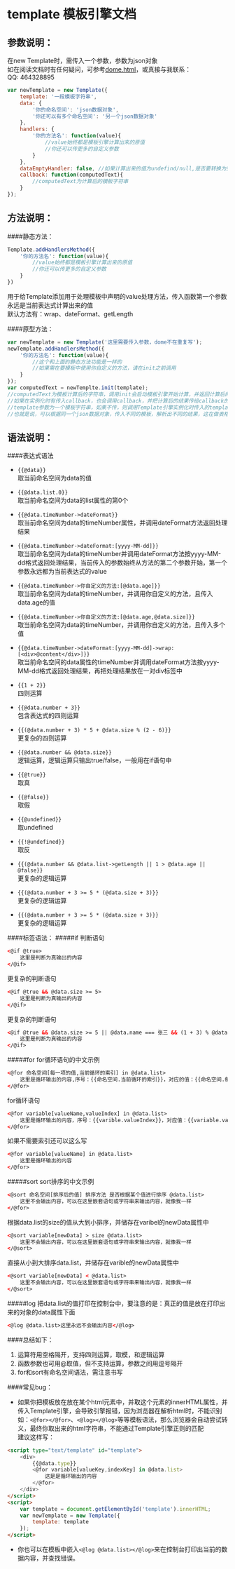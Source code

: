 template 模板引擎文档
=========================
参数说明：
-------------------------
在new Template时，需传入一个参数，参数为json对象   
如在阅读文档时有任何疑问，可参考[dome.html](https://github.com/18616392776/template/blob/master/template/demo.html)，或真接与我联系：  
QQ: 464328895  


```javascript 
var newTemplate = new Template({  
    template: '一段模板字符串',  
    data: {  
        '你的命名空间': 'json数据对象',  
        '你还可以有多个命名空间': '另一个json数据对象'  
    },  
    handlers: {  
        '你的方法名': function(value){  
            //value始终都是模板引擎计算出来的原值  
            //你还可以传更多的自定义参数  
        }  
    },
    dataEmptyHandler: false, //如果计算出来的值为undefind/null,是否要转换为空字符串，默认为false，请在项目上线时设置为true，开发过程中默认就好，便于调试
    callback: function(computedText){
        //computedText为计算后的模板字符串
    }
});
```
方法说明：
---------------
####静态方法：
```javascript
Template.addHandlersMethod({
    '你的方法名': function(value){
        //value始终都是模板引擎计算出来的原值  
        //你还可以传更多的自定义参数  
    }
})

```
用于给Template添加用于处理模板中声明的value处理方法，传入函数第一个参数永远是当前表达式计算出来的值  
默认方法有：wrap、dateFormat、getLength

####原型方法：

```javascript
var newTemplate = new Template('这里需要传入参数，dome不在重复写');
newTemplate.addHandlersMethod({
    '你的方法名': function(value){
        //这个和上面的静态方法功能是一样的
        //如果需在要模板中使用你自定义的方法，请在init之前调用
    }
});
var computedText = newTemplte.init(template);
//computedText为模板计算后的字符串，调用init会启动模板引擎开始计算，并返回计算后的值
//如果在实例化时有传入callback，也会调用callback，并把计算后的结果传给callback的第一个参数
//template参数为一个模板字符串，如果不传，则调用Template引擎实例化时传入的template
//也就是说，可以根据同一个json数据对象，传入不同的模板，解析出不同的结果，这在做表格排序等后台管理平台是非常有用的
```
语法说明：
-------------------
####表达式语法
*  `{{@data}}`  
    取当前命名空间为data的值   
        
*  `{{@data.list.0}}`  
    取当前命名空间为data的list属性的第0个 
        
*  `{{@data.timeNumber->dateFormat}}`  
    取当前命名空间为data的timeNumber属性，并调用dateFormat方法返回处理结果
        
*  `{{@data.timeNumber->dateFormat:[yyyy-MM-dd]}}`  
    取当前命名空间为data的timeNumber并调用dateFormat方法按yyyy-MM-dd格式返回处理结果，当前传入的参数始终从方法的第二个参数开始，第一个参数永远都为当前表达式的value   
        
*  `{{@data.timeNumber->你自定义的方法:[@data.age]}}`  
    取当前命名空间为data的timeNumber，并调用你自定义的方法，且传入data.age的值  
        
*  `{{@data.timeNumber->你自定义的方法:[@data.age,@data.size]}}`  
    取当前命名空间为data的timeNumber，并调用你自定义的方法，且传入多个值   
        
*  `{{@data.timeNumber->dateFormat:[yyyy-MM-dd]->wrap:[<div>@content</div>]}}`   
    取当前命名空间的data属性的timeNumber并调用dateFormat方法按yyyy-MM-dd格式返回处理结果，再把处理结果放在一对div标签中    
        
*  `{{1 + 2}}`  
    四则运算  
        
*  `{{@data.number + 3}}`  
    包含表达式的四则运算  
        
*  `{{(@data.number + 3) * 5 + @data.size % (2 - 6)}}`  
    更复杂的四则运算
        
*  `{{@data.number && @data.size}}`  
    逻辑运算，逻辑运算只输出true/false，一般用在if语句中 
        
*  `{{@true}}`  
    取真     
        
*  `{{@false}}`  
    取假  
        
*  `{{@undefined}}`  
    取undefined  
        
*  `{{!@undefined}}`  
    取反 
        
*  `{{(@data.number && @data.list->getLength || 1 > @data.age || @false}}`  
    更复杂的逻辑运算 
        
*  `{{(@data.number + 3 >= 5 * (@data.size + 3)}}`  
    更复杂的逻辑运算   
        
*  `{{(@data.number + 3 >= 5 * (@data.size + 3)}}`  
    更复杂的逻辑运算  
        
    
####标签语法：
#####if
判断语句 
```html
<@if @true>
    这里是判断为真输出的内容
</@if>
```

更复杂的判断语句
```html
<@if @true && @data.size >= 5>
    这里是判断为真输出的内容
</@if>
```  
    
更复杂的判断语句
```html
<@if @true && @data.size >= 5 || @data.name === 张三 && (1 + 3) % @data.size == 0>
    这里是判断为真输出的内容
</@if>
```  
    
#####for
 for循环语句的中文示例
```html
<@for 命名空间[每一项的值,当前循环的索引] in @data.list>
    这里是循环输出的内容,序号：{{命名空间.当前循环的索引}}，对应的值：{{命名空间.每一项的值}}
</@for>
```
    
for循环语句
```html
<@for variable[valueName,valueIndex] in @data.list>
    这里是循环输出的内容，序号：{{varible.valueIndex}}，对应值：{{variable.valueName}}
</@for>
```
   
如果不需要索引还可以这么写
```html
<@for variable[valueName] in @data.list>
    这里是循环输出的内容
</@for>
```
    
#####sort
sort排序的中文示例
```html
<@sort 命名空间[排序后的值] 排序方法 是否根据某个值进行排序 @data.list>
    这里不会输出内容，可以在这里嵌套语句或字符串来输出内容，就像我一样
</@for>
```
    
根据data.list的size的值从大到小排序，并储存在varibel的newData属性中
```html
<@sort variable[newData] > size @data.list>
    这里不会输出内容，可以在这里嵌套语句或字符串来输出内容，就像我一样
</@sort>
```
    
直接从小到大排序data.list，并储存在varible的newData属性中
```html
<@sort variable[newData] < @data.list>
    这里不会输出内容，可以在这里嵌套语句或字符串来输出内容，就像我一样
</@sort>
```
    
#####log
把data.list的值打印在控制台中，要注意的是：真正的值是放在打印出来的对象的data属性下面
```html
<@log @data.list>这里永远不会输出内容</@log>
```
    
    
####总结如下：
1.  运算符用空格隔开，支持四则运算，取模，和逻辑运算
2.  函数参数也可用@取值，但不支持运算，参数之间用逗号隔开
3.  for和sort有命名空间语法，需注意书写

####常见bug：
*  如果你把模板放在放在某个html元素中，并取这个元素的innerHTML属性，并传入Template引擎，会导致引擎报错，因为浏览器在解析html时，不能识别如：`<@for></@for>`、`<@log></@log>`等等模板语法，那么浏览器会自动尝试转义，最终你取出来的html字符串，不能通过Template引擎正则的匹配  
    建议这样写：
```html
<script type="text/template" id="template">
    <div>
        {{@data.type}}
        <@for variable[valueKey,indexKey] in @data.list>
            这是是循环输出的内容
        </@for>
    </div>
</script>
<script>
    var template = document.getElementById('template').innerHTML;
    var newTemplate = new Template({
        template: template
    });
</script>
```
*  你也可以在模板中嵌入`<@log @data.list></@log>`来在控制台打印出当前的数据内容，并查找错误。


